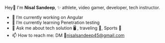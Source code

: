 Hey👋 I'm <b>Nisal Sandeep</b>, ✨ athlete, video gamer, developer, tech instructor.
  - 🔭 I’m currently working on Angular
  - 🌱 I’m currently learning Penetration testing
  - 💬 Ask me about tech solution 🖥 , traveling 🌴, Sports 🥊
  - 📫 How to reach me: DM 📱nisalsandeep45@gmail.com
 
  
